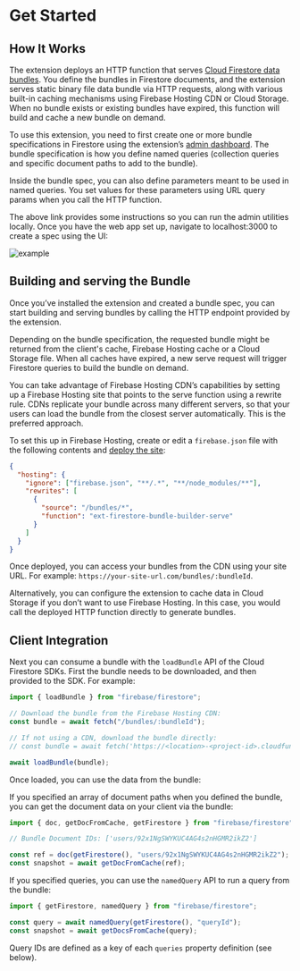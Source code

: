 # Get Started

## How It Works

The extension deploys an HTTP function that serves [Cloud Firestore data bundles](https://firebase.google.com/docs/firestore/bundles). You define the bundles in Firestore documents, and the extension serves static binary file data bundle via HTTP requests, along with various built-in caching mechanisms using Firebase Hosting CDN or Cloud Storage. When no bundle exists or existing bundles have expired, this function will build and cache a new bundle on demand.

To use this extension, you need to first create one or more bundle specifications in Firestore using the extension’s [admin dashboard](https://github.com/firebase/firestore-bundle-builder/tree/main/admin-dashboard). The bundle specification is how you define named queries (collection queries and specific document paths to add to the bundle).

Inside the bundle spec, you can also define parameters meant to be used in named queries. You set values for these parameters using URL query params when you call the HTTP function.

The above link provides some instructions so you can run the admin utilities locally. Once you have the web app set up, navigate to localhost:3000 to create a spec using the UI:

![example](/docs/firestore-bundle-builder/media/admin-ui.png)

## Building and serving the Bundle

Once you’ve installed the extension and created a bundle spec, you can start building and serving bundles by calling the HTTP endpoint provided by the extension.

Depending on the bundle specification, the requested bundle might be returned from the client's cache, Firebase Hosting cache or a Cloud Storage file. When all caches have expired, a new serve request will trigger Firestore queries to build the bundle on demand.

You can take advantage of Firebase Hosting CDN’s capabilities by setting up a Firebase Hosting site that points to the serve function using a rewrite rule. CDNs replicate your bundle across many different servers, so that your users can load the bundle from the closest server automatically. This is the preferred approach.

To set this up in Firebase Hosting, create or edit a `firebase.json` file with the following contents and [deploy the site](https://firebase.google.com/docs/hosting/test-preview-deploy#deploy-project-directory-to-live):

```json
{
  "hosting": {
    "ignore": ["firebase.json", "**/.*", "**/node_modules/**"],
    "rewrites": [
      {
        "source": "/bundles/*",
        "function": "ext-firestore-bundle-builder-serve"
      }
    ]
  }
}
```

Once deployed, you can access your bundles from the CDN using your site URL. For example: `https://your-site-url.com/bundles/:bundleId`.

Alternatively, you can configure the extension to cache data in Cloud Storage if you don’t want to use Firebase Hosting. In this case, you would call the deployed HTTP function directly to generate bundles.

## Client Integration

Next you can consume a bundle with the `loadBundle` API of the Cloud Firestore SDKs. First the bundle needs to be downloaded, and then provided to the SDK. For example:

```js
import { loadBundle } from "firebase/firestore";

// Download the bundle from the Firebase Hosting CDN:
const bundle = await fetch("/bundles/:bundleId");

// If not using a CDN, download the bundle directly:
// const bundle = await fetch('https://<location>-<project-id>.cloudfunctions.net/ext-firestore-bundle-builder-serve/:bundleId');

await loadBundle(bundle);
```

Once loaded, you can use the data from the bundle:

If you specified an array of document paths when you defined the bundle, you can get the document data on your client via the bundle:

```js
import { doc, getDocFromCache, getFirestore } from "firebase/firestore";

// Bundle Document IDs: ['users/92x1NgSWYKUC4AG4s2nHGMR2ikZ2']

const ref = doc(getFirestore(), "users/92x1NgSWYKUC4AG4s2nHGMR2ikZ2");
const snapshot = await getDocFromCache(ref);
```

If you specified queries, you can use the `namedQuery` API to run a query from the bundle:

```js
import { getFirestore, namedQuery } from "firebase/firestore";

const query = await namedQuery(getFirestore(), "queryId");
const snapshot = await getDocsFromCache(query);
```

Query IDs are defined as a key of each `queries` property definition (see below).
